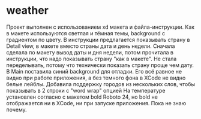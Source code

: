 # weather
Проект выполнен с использованием xd макета и файла-инструкции. 
Как в макете используются светлая и тёмная темы, background с градиентом по цвету. 
В инструкции предлагается показывать страну в Detail view, в макете вместо страны дата и день недели. 
Сначала сделала по макету вывод даты и дня недели, потом прочитала в инструкции, что надо показывать страну "как в макете". Не стала переделывать, потому что технически показать страну проще чем дату.
В Main поставила синий background для отладки. Его всё равное не видно при работе приложения, а без темного фона в XCode не видно белые лейблы.
Добавила поддержку городов из нескольких слов, чтобы показывать в 2 строки с "word wrap" опцией
На температуре установлен согласно с макетом bold Roboto 24, но bold не отображается ни в XCode, ни при запуске приложения. Пока не знаю почему.
